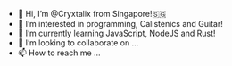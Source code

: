 - 👋 Hi, I’m @Cryxtalix from Singapore!:singapore:
- 👀 I’m interested in programming, Calistenics and Guitar!
- 🌱 I’m currently learning JavaScript, NodeJS and Rust!
- 💞️ I’m looking to collaborate on ...
- 📫 How to reach me ...

<!---
Cryxtalix/Cryxtalix is a ✨ special ✨ repository because its `README.md` (this file) appears on your GitHub profile.
You can click the Preview link to take a look at your changes.
--->
